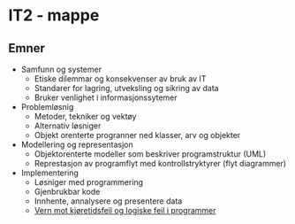 # IT2 - mappe 

## Emner

- Samfunn og systemer
    - Etiske dilemmar og konsekvenser av bruk av IT
    - Standarer for lagring, utveksling og sikring av data
    - Bruker venlighet i informasjonssytemer
- Problemløsnig 
    - Metoder, tekniker og vektøy
    - Alternativ løsniger
    - Objekt orenterte progranner ned klasser, arv og objekter
- Modellering og representasjon
    - Objektorenterte modeller som beskriver programstruktur (UML)
    - Represtasjon av programflyt med kontrollstryktyrer (flyt diagrammer)
- Implementering
    - Løsniger med programmering
    - Gjenbrukbar kode
    - Innhente, annalysere og presentere data
    - [Vern mot kjøretidsfeil og logiske feil i programmer](./implimentering/feilhaandtering.md)
